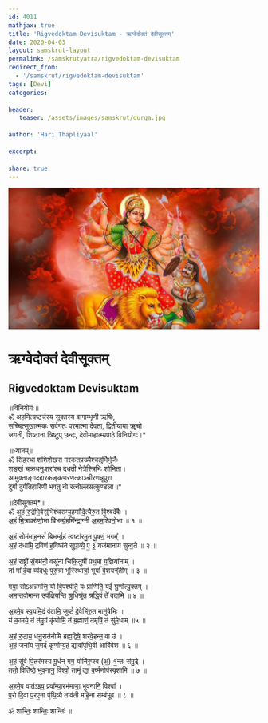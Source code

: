 ```yaml
---
id: 4011    
mathjax: true
title: 'Rigvedoktam Devisuktam - ऋग्वेदोक्तं देवीसूक्तम्'
date: 2020-04-03
layout: samskrut-layout 
permalink: /samskrutyatra/rigvedoktam-devisuktam
redirect_from: 
  - '/samskrut/rigvedoktam-devisuktam'
tags: [Devi]
categories:

header:
   teaser: /assets/images/samskrut/durga.jpg

author: 'Hari Thapliyaal'

excerpt:

share: true
---
```


![](/assets/images/samskrut/durga.jpg)

# ऋग्वेदोक्तं देवीसूक्तम्

## Rigvedoktam Devisuktam

॥विनियोगः॥  
ॐ अहमित्यष्टर्चस्य सूक्तस्य वागाम्भृणी ऋषिः,  
सच्चित्सुखात्मकः सर्वगतः परमात्मा देवता, द्वितीयाया ॠचो  
जगती, शिष्टानां त्रिष्टुप् छन्दः, देवीमाहात्म्यपाठे विनियोगः।\*

॥ध्यानम्॥  
ॐ सिंहस्था शशिशेखरा मरकतप्रख्यैश्‍चतुर्भिर्भुजैः  
शङ्खं चक्रधनुःशरांश्‍च दधती नेत्रैस्त्रिभिः शोभिता।  
आमुक्ताङ्गदहारकङ्कणरणत्काञ्चीरणन्नूपुरा  
दुर्गा दुर्गतिहारिणी भवतु नो रत्‍‌नोल्लसत्कुण्डला॥\*

॥देवीसूक्तम्\*॥  
ॐ अ॒हं रु॒द्रेभि॒र्वसु॑भिश्चराम्य॒हमा᳚दि॒त्यैरु॒त वि॒श्वदे᳚वैः ।  
अ॒हं मि॒त्रावरु॑णो॒भा बि॑भर्म्य॒हमि᳚न्द्रा॒ग्नी अ॒हम॒श्विनो॒भा ॥ १ ॥

अ॒हं सोम॑माह॒नसं᳚ बिभर्म्य॒हं त्वष्टा᳚रमु॒त पू॒षणं॒ भगम्᳚ ।  
अ॒हं द॑धामि॒ द्रवि॑णं ह॒विष्म॑ते सुप्रा॒व्ये॒ ए॒ ३॒॑ यज॑मानाय सुन्व॒ते ॥ २ ॥

अ॒हं राष्ट्री᳚ सं॒गम॑नी॒ वसू᳚नां चिकि॒तुषी᳚ प्रथ॒मा य॒ज्ञिया᳚नाम् ।  
तां मा᳚ दे॒वा व्य॑दधुः पुरु॒त्रा भूरि॑स्थात्रां॒ भूर्या᳚ वे॒शयन्᳚तीम् ॥ ३ ॥

मया॒ सोऽअन्न॑मत्ति॒ यो वि॒पश्य॑ति॒ यः प्राणि॑ति॒ यईं᳚ श्रु॒णोत्यु॒क्तम् ।  
अ॒म॒न्तवो॒मान्त उप॑क्षियन्ति श्रु॒धिश्रु॑त श्रद्धि॒वं ते᳚ वदामि ॥ ४ ॥

अ॒हमे॒व स्व॒यमि॒दं व॑दामि॒ जुष्टं᳚ दे॒वेभि॑रु॒त मानु॑षेभिः ।  
यं का॒मये॒ तं त॑मु॒ग्रं कृ॑णोमि॒ तं ब्र॒ह्माणं॒ तमृषिं॒ तं सु॑मे॒धाम् ॥५ ॥

अ॒हं रु॒द्राय॒ धनु॒रात॑नोमि ब्रह्म॒द्विषे॒ शर॑वे॒हन्त॒ वा उ॑ ।  
अ॒हं जना᳚य स॒मदं᳚ कृणोम्य॒हं द्यावा᳚पृथि॒वी आवि॑वेश ॥ ६ ॥

अ॒हं सु॑वे पि॒तर॑मस्य मू॒र्धन् मम॒ योनि॑र॒प्स्व (अ॒) १॒॑न्तः स॑मु॒द्रे ।  
ततो॒ विति॑ष्ठे॒ भुव॒नानु॒ विश्वो॒ तामूं द्यां व॒र्ष्मणोप॑स्पृशामि ॥ ७ ॥

अ॒हमे॒व वात॑ऽइव॒ प्रवा᳚म्या॒रभ॑माणा॒ भुव॑नानि॒ विश्वा᳚ ।  
प॒रो दि॒वा प॒रए॒ना पृ॑थि॒व्यै ताव॑ती महि॒ना सम्ब॑भूव ॥ ८ ॥

ॐ शान्तिः॒ शान्तिः॒ शान्तिः॑ ॥

